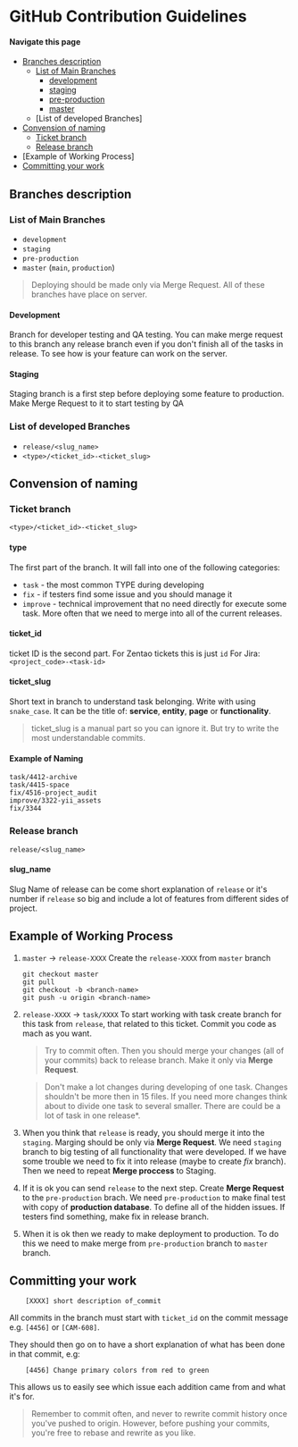 # GitHub Contribution Guidelines

#### Navigate this page
- [Branches description](#branches-description)
  - [List of Main Branches](#type)
    - [development](#code)
    - [staging](#)
    - [pre-production](#)
    - [master](#master)
  - [List of developed Branches]
- [Convension of naming](#convension-of-naming)
  - [Ticket branch](#ticket-branch)
  - [Release branch](#release-branch)
- [Example of Working Process]
- [Committing your work](#committing-your-work)


## Branches description

### List of Main Branches
- `development`
- `staging`
- `pre-production`
- `master` (`main`, `production`)

> Deploying should be made only via Merge Request.
> All of these branches have place on server.

#### Development
Branch for developer testing and QA testing. You can make merge request to this branch any release branch even if you don't finish all of the tasks in release. To see how is your feature can work on the server.

#### Staging
Staging branch is a first step before deploying some feature to production.
Make Merge Request to it to start testing by QA 


### List of developed Branches
- `release/<slug_name>`
- `<type>/<ticket_id>-<ticket_slug>`





## Convension of naming

### Ticket branch

    <type>/<ticket_id>-<ticket_slug>

#### type
The first part of the branch. It will fall into one of the following categories:
- `task` - the most common TYPE during developing
- `fix` - if testers find some issue and you should manage it
- `improve` - technical improvement that no need directly for execute some task. More often that we need to merge into all of the current releases.

#### ticket_id
ticket ID is the second part.
For Zentao tickets this is just `id`
For Jira: `<project_code>-<task-id>`

#### ticket_slug
Short text in branch to understand task belonging. Write with using `snake_case`. It can be the title of: **service**, **entity**, **page** or **functionality**. 

> ticket_slug is a manual part so you can ignore it. But try to write the most understandable commits.

#### Example of Naming
```
task/4412-archive
task/4415-space
fix/4516-project_audit
improve/3322-yii_assets
fix/3344
```


### Release branch

    release/<slug_name>

#### slug_name
Slug Name of release can be come short explanation of `release` or it's number if `release` so big and include a lot of features from different sides of project.





## Example of Working Process

1. `master` -> `release-XXXX`
    Create the `release-XXXX` from `master` branch
    
    ```
    git checkout master
    git pull
    git checkout -b <branch-name>
    git push -u origin <branch-name>
    ```

2. `release-XXXX` -> `task/XXXX` 
    To start working with task create branch for this task from `release`, that related to this ticket. Commit you code as mach as you want. 

    > Try to commit often. Then you should merge your changes (all of your commits) back to release branch. Make it only via **Merge Request**. 

    > Don't make a lot changes during developing of one task. Changes shouldn't be more then in 15 files. If you need more changes think about to divide one task to several smaller. There are could be a lot of task in one release*.

3. When you think that `release` is ready, you should merge it into the `staging`. Marging should be only via **Merge Request**. We need `staging` branch to big testing of all functionality that were developed. If we have some trouble we need to fix it into release (maybe to create *fix* branch). Then we need to repeat **Merge proccess** to Staging. 

4. If it is ok you can send `release` to the next step. Create **Merge Request** to the `pre-production` brach. We need `pre-production` to make final test with copy of **production database**. To define all of the hidden issues. If testers find something, make fix in release branch. 

5. When it is ok then we ready to make deployment to production. To do this we need to make merge from `pre-production` branch to `master` branch.





## Committing your work
```
    [XXXX] short description of_commit
```

All commits in the branch must start with `ticket_id` on the commit message
e.g. `[4456]` or `[CAM-608]`.

They should then go on to have a short explanation of what has been done in
that commit, e.g:
```
    [4456] Change primary colors from red to green
```

This allows us to easily see which issue each addition came from and what it's
for.

> Remember to commit often, and never to rewrite commit history once you've pushed
> to origin. However, before pushing your commits, you're free to rebase and
> rewrite as you like.

